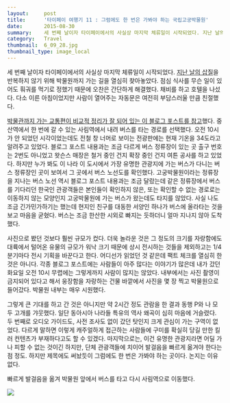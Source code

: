 ```yaml
---
layout:     post
title:      '타이페이 여행기 11 : 그럼에도 한 번은 가봐야 하는 국립고궁박물원'
date:       2015-08-30
summary:    세 번째 날이자 타이페이에서의 사실상 마지막 체류일이 시작되었다. 지난 날의 삽질을 반복하지 않기 위해 박물원까지 가는 길을 열심히 찾아놓았다. 점심 식사를 무슨 일이 있어도 훠궈를 먹기로 정했기 때문에 오찬은 간단하게 해결했다. 채비를 하고 호텔을 나섰다. 다소 이른 아침이었지만 사람이 열어주는 자동문은 여전히 부담스러울 만큼 친절했다.
category:	Travel
thumbnail:	6_09_28.jpg
thumbnail_type: image_local
---
```


세 번째 날이자 타이페이에서의 사실상 마지막 체류일이 시작되었다. [지난 날의 삽질](http://leehankyeol.me/travel/2015/07/18/taipei-5-national-taiwan-museum/)을 반복하지 않기 위해 박물원까지 가는 길을 열심히 찾아놓았다. 점심 식사를 무슨 일이 있어도 훠궈를 먹기로 정했기 때문에 오찬은 간단하게 해결했다. 채비를 하고 호텔을 나섰다. 다소 이른 아침이었지만 사람이 열어주는 자동문은 여전히 부담스러울 만큼 친절했다.

[박물관까지 가는 교통편이 비교적 정리가 잘 되어 있는 이 블로그 포스트를 참고](http://jeje0702.tistory.com/62)했다. 중산역에서 한 번에 갈 수 있는 사림역에서 내려 버스를 타는 경로를 선택했다. 오전 10시가 안 되었던 시각이었는데도 전철 창 너머로 보이는 전광판에는 현재 기온을 34도라고 알려주고 있었다. 블로그 포스트 내용과는 조금 다르게 버스 정류장이 있는 곳 출구 번호는 2번도 아니었고 왓슨스 매장은 철거 중인 건지 확장 중인 건지 여튼 공사를 하고 있었다. 하지만 누가 봐도 이 나라 이 도시에서 가장 유명한 관광지에 가는 버스가 다니는 버스 정류장인 곳이 보여서 그 곳에서 버스 노선도를 확인했다. 고궁박물원이라는 정류장을 지나는 버스 노선 역시 블로그 포스트 내용과는 조금 달랐는데 같은 정류장에서 버스를 기다리던 한국인 관광객들은 본인들이 확인하지 않은, 또는 확인할 수 없는 경로로는 이동하지 않는 모양인지 고궁박물원에 가는 버스가 왔는데도 타지를 않았다. 사실 나도 조금 긴가민가하기는 했는데 현지인 친구를 대동한 서양인 하나가 버스에 올라타는 것을 보고 마음을 굳혔다. 버스는 조금 한산한 시외로 빠지는 듯하더니 얼마 지나지 않아 도착했다.

사진으로 봤던 것보다 훨씬 규모가 컸다. 더욱 놀라운 것은 그 정도의 크기를 자랑함에도 대륙에서 털어온 유물의 규모가 워낙 크기 때문에 상시 전시하는 것들을 제외하고는 1/4분기마다 전시 기획을 바꾼다고 한다. 어디선가 읽었던 것 같은데 팩트 체크를 열심히 한 것은 아니다. 각종 블로그 포스트에는 사람들이 아주 많다는 이야기가 많은데 내가 갔던 화요일 오전 10시 무렵에는 그렇게까지 사람이 많지는 않았다. 내부에서는 사진 촬영이 금지되어 있다고 해서 웅장함을 자랑하는 건물 바깥에서 사진을 몇 장 찍고 박물원으로 들어갔다. 박물원 내부는 매우 시원했다.

그렇게 큰 기대를 하고 간 것은 아니지만 약 2시간 정도 관람을 한 결과 동행 P와 나 모두 고개를 갸웃했다. 일단 동아시아 나라들 특유의 역사 왜곡이 심히 마음에 거슬렸다. 두 번째로 오디오 가이드도, 사전 조사도 없이 갔던 탓인지 크게 관심이 가는 구역이 없었다. 다르게 말하면 이렇게 캐주얼하게 접근하는 사람들에 구미를 확실히 당길 만한 킬러 컨텐츠가 부재하다고도 할 수 있겠다. 마지막으로는, 이건 유명한 관광지라면 어딜 가나 피할 수 없는 것이긴 하지만, 단체 관광객들에 치이어 발걸음을 빠르게 옮겨야 한다는 점 정도. 하지만 제목에도 써놨듯이 그럼에도 한 번은 가봐야 하는 곳이다. 논지는 이유없다.

빠르게 발걸음을 옮겨 박물원 앞에서 버스를 타고 다시 사림역으로 이동했다.

<p class="center-align">
	<img src="/images/6_09_28.jpg">
</p>
